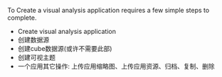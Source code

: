 To Create a visual analysis application requires a few simple steps to complete.

* Create visual analysis application
* 创建数据源
* 创建cube数据源\(或许不需要此部\)
* 创建可视主题
* 一个应用其它操作: 上传应用缩略图、上传应用资源、归档、复制、删除



